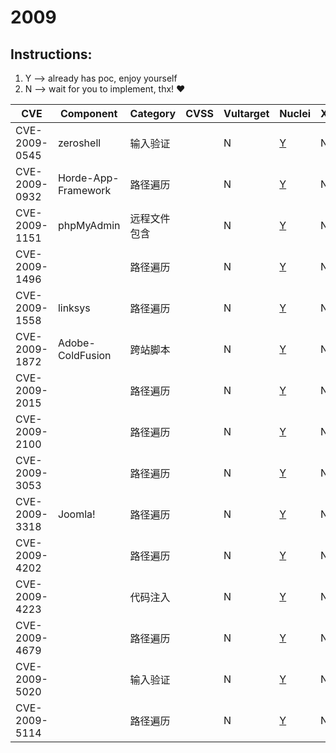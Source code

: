 # 2009

## Instructions:

1. Y --> already has poc, enjoy yourself
2. N --> wait for you to implement, thx! :heart:

| CVE | Component | Category | CVSS | Vultarget | Nuclei | Xray | pocsuite2 | pocsuite3 | goby | oneliner | others |
|-----|-----------|----------|------|-----------|--------|------|-----------|-----------|------|----------|-------|
| CVE-2009-0545 | zeroshell | 输入验证 |  | N | [Y](CVE-2009-0545/poc/nuclei/) | N | N | N | N | N | [Y](CVE-2009-0545/poc/others/) |
| CVE-2009-0932 | Horde-App-Framework | 路径遍历 |  | N | [Y](CVE-2009-0932/poc/nuclei/) | N | N | N | N | N | [Y](CVE-2009-0932/poc/others/) |
| CVE-2009-1151 | phpMyAdmin | 远程文件包含 |  | N | [Y](CVE-2009-1151/poc/nuclei/) | N | N | N | N | N | [Y](CVE-2009-1151/poc/others/) |
| CVE-2009-1496 |  | 路径遍历 |  | N | [Y](CVE-2009-1496/poc/nuclei/) | N | N | N | N | N | [Y](CVE-2009-1496/poc/others/) |
| CVE-2009-1558 | linksys | 路径遍历 |  | N | [Y](CVE-2009-1558/poc/nuclei/) | N | N | N | N | N | [Y](CVE-2009-1558/poc/others/) |
| CVE-2009-1872 | Adobe-ColdFusion | 跨站脚本 |  | N | [Y](CVE-2009-1872/poc/nuclei/) | N | N | N | N | N | [Y](CVE-2009-1872/poc/others/) |
| CVE-2009-2015 |  | 路径遍历 |  | N | [Y](CVE-2009-2015/poc/nuclei/) | N | N | N | N | N | [Y](CVE-2009-2015/poc/others/) |
| CVE-2009-2100 |  | 路径遍历 |  | N | [Y](CVE-2009-2100/poc/nuclei/) | N | N | N | N | N | [Y](CVE-2009-2100/poc/others/) |
| CVE-2009-3053 |  | 路径遍历 |  | N | [Y](CVE-2009-3053/poc/nuclei/) | N | N | N | N | N | [Y](CVE-2009-3053/poc/others/) |
| CVE-2009-3318 | Joomla! | 路径遍历 |  | N | [Y](CVE-2009-3318/poc/nuclei/) | N | N | N | N | N | [Y](CVE-2009-3318/poc/others/) |
| CVE-2009-4202 |  | 路径遍历 |  | N | [Y](CVE-2009-4202/poc/nuclei/) | N | N | N | N | N | [Y](CVE-2009-4202/poc/others/) |
| CVE-2009-4223 |  | 代码注入 |  | N | [Y](CVE-2009-4223/poc/nuclei/) | N | N | N | N | N | [Y](CVE-2009-4223/poc/others/) |
| CVE-2009-4679 |  | 路径遍历 |  | N | [Y](CVE-2009-4679/poc/nuclei/) | N | N | N | N | N | [Y](CVE-2009-4679/poc/others/) |
| CVE-2009-5020 |  | 输入验证 |  | N | [Y](CVE-2009-5020/poc/nuclei/) | N | N | N | N | N | N |
| CVE-2009-5114 |  | 路径遍历 |  | N | [Y](CVE-2009-5114/poc/nuclei/) | N | N | N | N | N | [Y](CVE-2009-5114/poc/others/) |
